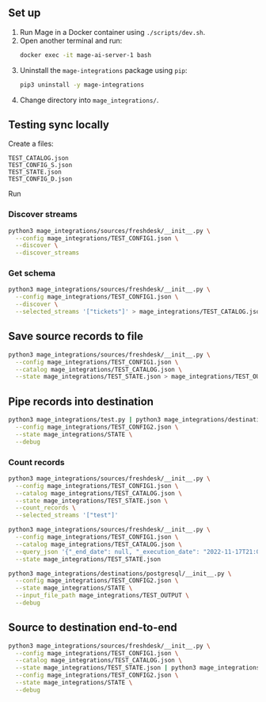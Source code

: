 ## Set up

1. Run Mage in a Docker container using `./scripts/dev.sh`.
1. Open another terminal and run:
    ```bash
    docker exec -it mage-ai-server-1 bash
    ```
1. Uninstall the `mage-integrations` package using `pip`:
    ```bash
    pip3 uninstall -y mage-integrations
    ```
1. Change directory into `mage_integrations/`.

## Testing sync locally

Create a files:

```
TEST_CATALOG.json
TEST_CONFIG_S.json
TEST_STATE.json
TEST_CONFIG_D.json
```

Run

### Discover streams

```bash
python3 mage_integrations/sources/freshdesk/__init__.py \
  --config mage_integrations/TEST_CONFIG1.json \
  --discover \
  --discover_streams
```

### Get schema

```bash
python3 mage_integrations/sources/freshdesk/__init__.py \
  --config mage_integrations/TEST_CONFIG1.json \
  --discover \
  --selected_streams '["tickets"]' > mage_integrations/TEST_CATALOG.json
```

## Save source records to file

```bash
python3 mage_integrations/sources/freshdesk/__init__.py \
  --config mage_integrations/TEST_CONFIG1.json \
  --catalog mage_integrations/TEST_CATALOG.json \
  --state mage_integrations/TEST_STATE.json > mage_integrations/TEST_OUTPUT
```

## Pipe records into destination

```bash
python3 mage_integrations/test.py | python3 mage_integrations/destinations/postgresql/__init__.py \
  --config mage_integrations/TEST_CONFIG2.json \
  --state mage_integrations/STATE \
  --debug
```

### Count records

```bash
python3 mage_integrations/sources/freshdesk/__init__.py \
  --config mage_integrations/TEST_CONFIG1.json \
  --catalog mage_integrations/TEST_CATALOG.json \
  --state mage_integrations/TEST_STATE.json \
  --count_records \
  --selected_streams '["test"]'
```

```bash
python3 mage_integrations/sources/freshdesk/__init__.py \
  --config mage_integrations/TEST_CONFIG1.json \
  --catalog mage_integrations/TEST_CATALOG.json \
  --query_json '{"_end_date": null, "_execution_date": "2022-11-17T21:05:53.341319", "_execution_partition": "444/20221117T210443", "_start_date": null, "_limit": 1000, "_offset": 0}' \
  --state mage_integrations/TEST_STATE.json
```

```bash
python3 mage_integrations/destinations/postgresql/__init__.py \
  --config mage_integrations/TEST_CONFIG2.json \
  --state mage_integrations/STATE \
  --input_file_path mage_integrations/TEST_OUTPUT \
  --debug
```

## Source to destination end-to-end

```bash
python3 mage_integrations/sources/freshdesk/__init__.py \
  --config mage_integrations/TEST_CONFIG1.json \
  --catalog mage_integrations/TEST_CATALOG.json \
  --state mage_integrations/TEST_STATE.json | python3 mage_integrations/destinations/postgresql/__init__.py \
  --config mage_integrations/TEST_CONFIG2.json \
  --state mage_integrations/STATE \
  --debug
```
